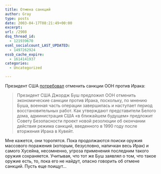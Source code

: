 ```yaml
---
title: Отмена санкций
author: Gray
type: posts
date: 2003-04-17T08:21:49+00:00
excerpt:
url: /2908
dsq_thread_id:
  - 121939670
esml_socialcount_LAST_UPDATED:
  - 1497262924
essb_cache_expire:
  - 1614141937
categories:
  - Uncategorized

---
```








Президент США <a href="http://lenta.ru/iraq/2003/04/17/sanctions/" target="_blank">потребовал</a> отменить санкции ООН против Ирака:

> Президент США Джордж Буш предложил ООН отменить экономические санкции против Ирака, поскольку, по мнению Буша, военная часть операции завершилась и наступает период восстановительных работ. Как утверждают представители Белого дома, администрация США &#171;в ближайшем будущем&#187; предложит Совету Безопасности проект новой резолюции об окончании действия режима санкций, введенного в 1990 году после вторжения Ирака в Кувейт.

Мне кажется, они торопятся. Пока продолжаются поиски оружия массового поражения (которым, безусловно, напичкан весь Ирак) и самого Хусейна, несомненно, угроза применения последним такого оружия сохраняется. Учитывая, что тот же Буш заявлял о том, что такое оружие есть, то, пока его не найдут, опасно говорить об отмене санкций. Пусть еще поищут&#8230;